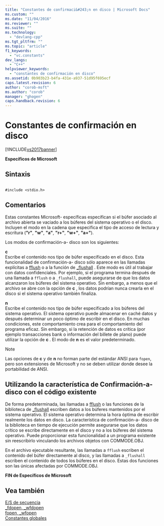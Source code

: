 ```yaml
---
title: "Constantes de confirmaci&#243;n en disco | Microsoft Docs"
ms.custom: ""
ms.date: "11/04/2016"
ms.reviewer: ""
ms.suite: ""
ms.technology: 
  - "devlang-cpp"
ms.tgt_pltfrm: ""
ms.topic: "article"
f1_keywords: 
  - "vc.constants"
dev_langs: 
  - "C++"
helpviewer_keywords: 
  - "constantes de confirmación en disco"
ms.assetid: 0b903b23-b4fa-431e-a937-51d95f695ecf
caps.latest.revision: 6
author: "corob-msft"
ms.author: "corob"
manager: "ghogen"
caps.handback.revision: 6
---
```

# Constantes de confirmaci&#243;n en disco
[!INCLUDE[vs2017banner](../assembler/inline/includes/vs2017banner.md)]

**Específicos de Microsoft**  
  
## Sintaxis  
  
```  
  
#include <stdio.h>  
```  
  
## Comentarios  
 Estas constantes Microsoft\- específicas especifican si el búfer asociado al archivo abierta se vaciado a los búferes del sistema operativo o el disco.  Incluyen el modo en la cadena que especifica el tipo de acceso de lectura y escritura \(**"r"**, **"w"**, **"a"**, **"r\+"**, **"w\+"**, **"a\+"**\).  
  
 Los modos de confirmación\-a\- disco son los siguientes:  
  
 **c**  
 Escribe el contenido nos tipo de búfer especificado en el disco.  Esta funcionalidad de confirmación\-a\- disco sólo aparece en las llamadas explícitas a [fflush](../c-runtime-library/reference/fflush.md) o a la función de [\_flushall](../c-runtime-library/reference/flushall.md) .  Este modo es útil al trabajar con datos confidenciales.  Por ejemplo, si el programa termina después de una llamada a `fflush` o a `_flushall`, puede asegurarse de que los datos alcanzaron los búferes del sistema operativo.  Sin embargo, a menos que el archivo se abre con la opción de **c** , los datos podrían nunca crearla en el disco si el sistema operativo también finaliza.  
  
 **n**  
 Escribe el contenido nos tipo de búfer especificado a los búferes del sistema operativo.  El sistema operativo puede almacenar en caché datos y después determinar un poco óptimo de escribir en el disco.  En muchas condiciones, este comportamiento crea para el comportamiento del programa eficaz.  Sin embargo, si la retención de datos es crítica \(por ejemplo transacciones bank o información del billete de plano\) puede utilizar la opción de **c** .  El modo de **n** es el valor predeterminado.  
  
> [!NOTE]
>  Las opciones de **c** y de **n** no forman parte del estándar ANSI para `fopen`, pero son extensiones de Microsoft y no se deben utilizar donde desee la portabilidad de ANSI.  
  
## Utilizando la característica de Confirmación\-a\- disco con el código existente  
 De forma predeterminada, las llamadas a [fflush](../c-runtime-library/reference/fflush.md) o las funciones de la biblioteca de [\_flushall](../c-runtime-library/reference/flushall.md) escriben datos a los búferes mantenidos por el sistema operativo.  El sistema operativo determina la hora óptima de escribir realmente los datos en disco.  La característica de confirmación\-a\- disco de la biblioteca en tiempo de ejecución permite asegurarse que los datos crítico se escribe directamente en el disco y no a los búferes del sistema operativo.  Puede proporcionar esta funcionalidad a un programa existente sin reescribirlo vinculando los archivos objetos con COMMODE.OBJ.  
  
 En el archivo ejecutable resultante, las llamadas a `fflush` escriben el contenido del búfer directamente al disco, y las llamadas a `_flushall` escriben el contenido de todos los búferes en el disco.  Estas dos funciones son las únicas afectadas por COMMODE.OBJ.  
  
 **FIN de Específicos de Microsoft**  
  
## Vea también  
 [E\/S de secuencia](../c-runtime-library/stream-i-o.md)   
 [\_fdopen, \_wfdopen](../c-runtime-library/reference/fdopen-wfdopen.md)   
 [fopen, \_wfopen](../c-runtime-library/reference/fopen-wfopen.md)   
 [Constantes globales](../c-runtime-library/global-constants.md)
